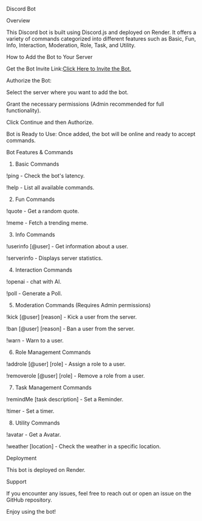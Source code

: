 Discord Bot

Overview

This Discord bot is built using Discord.js and deployed on Render. It offers a variety of commands categorized into different features such as Basic, Fun, Info, Interaction, Moderation, Role, Task, and Utility.

How to Add the Bot to Your Server

Get the Bot Invite Link:[Click Here to Invite the Bot.](https://discord.com/oauth2/authorize?client_id=1292103634280124569&permissions=8&integration_type=0&scope=bot)

Authorize the Bot:

Select the server where you want to add the bot.

Grant the necessary permissions (Admin recommended for full functionality).

Click Continue and then Authorize.

Bot is Ready to Use:
Once added, the bot will be online and ready to accept commands.

Bot Features & Commands

1. Basic Commands

!ping - Check the bot's latency.

!help - List all available commands.

2. Fun Commands

!quote - Get a random quote.

!meme - Fetch a trending meme.

3. Info Commands

!userinfo [@user] - Get information about a user.

!serverinfo - Displays server statistics.

4. Interaction Commands

!openai - chat with AI.

!poll - Generate a Poll.

5. Moderation Commands (Requires Admin permissions)

!kick [@user] [reason] - Kick a user from the server.

!ban [@user] [reason] - Ban a user from the server.

!warn - Warn to a user.

6. Role Management Commands

!addrole [@user] [role] - Assign a role to a user.

!removerole [@user] [role] - Remove a role from a user.

7. Task Management Commands

!remindMe [task description] - Set a Reminder.

!timer - Set a timer.

8. Utility Commands

!avatar - Get a Avatar.

!weather [location] - Check the weather in a specific location.

Deployment

This bot is deployed on Render. 

Support

If you encounter any issues, feel free to reach out or open an issue on the GitHub repository.

Enjoy using the bot!

